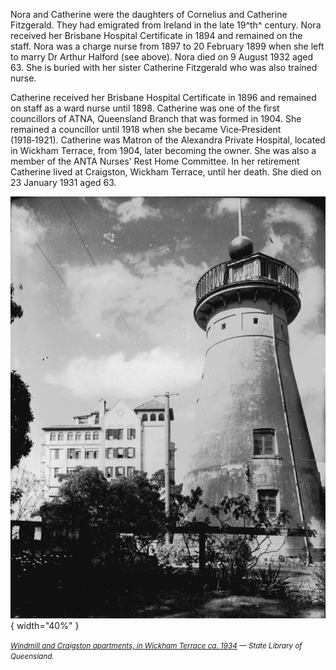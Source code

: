 <!--
[](https://brisbane.discovereverafter.com/profile/31752979 "Go to Memorial Information" )
-->

Nora and Catherine were the daughters of Cornelius and Catherine Fitzgerald. They had emigrated from Ireland in the late 19^th^ century. Nora received her Brisbane Hospital Certificate in 1894 and remained on the staff. Nora was a charge nurse from 1897 to 20 February 1899 when she left to marry Dr Arthur Halford (see above). Nora died on 9 August 1932 aged 63. She is buried with her sister Catherine Fitzgerald who was also trained nurse. 

Catherine received her Brisbane Hospital Certificate in 1896 and remained on staff as a ward nurse until 1898. Catherine was one of the first councillors of ATNA, Queensland Branch that was formed in 1904. She remained a councillor until 1918 when she became Vice‑President (1918‑1921). Catherine was Matron of the Alexandra Private Hospital, located in Wickham Terrace, from 1904, later becoming the owner. She was also a member of the ANTA Nurses’ Rest Home Committee. In her retirement Catherine lived at Craigston, Wickham Terrace, until her death. She died on 23 January 1931 aged 63.

![Windmill and Craigston apartments, in Wickham Terrace ca. 1934](../assets/craigston-apartments.jpg){ width="40%" }  

*<small>[Windmill and Craigston apartments, in Wickham Terrace ca. 1934](http://onesearch.slq.qld.gov.au/permalink/f/1upgmng/slq_alma21218889220002061) — State Library of Queensland.</small>*
